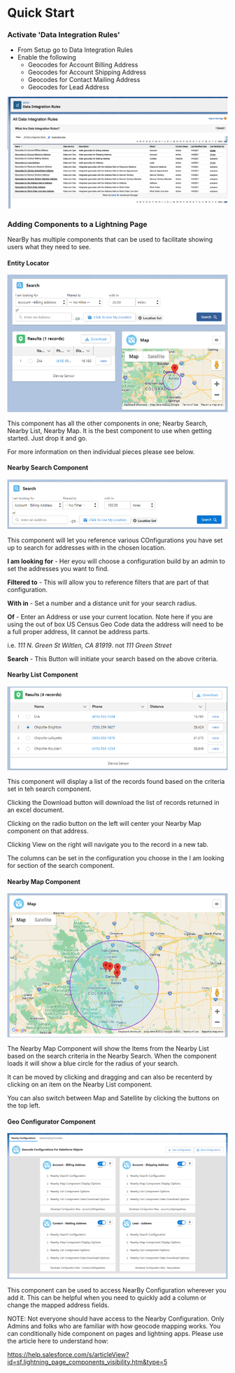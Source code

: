# Quick Start

### Activate 'Data Integration Rules'

- From Setup go to Data Integration Rules
- Enable the following
    - Geocodes for Account Billing Address
    - Geocodes for Account Shipping Address
    - Geocodes for Contact Mailing Address
    - Geocodes for Lead Address

![Data Integration Rules](images/data_integration_rules.png)

### Adding Components to a Lightning Page

NearBy has multiple components that can be used to facilitate showing users what they need to see.

#### Entity Locator 

![Entity Locator Component](images/qsg-entity-locator-image.png)

This component has all the other components in one; Nearby Search, Nearby List, Nearby Map. It is the best component to use when getting started. Just drop it and go.

For more information on then individual pieces please see below.

#### Nearby Search Component

![Entity Locator Component](images/qsg-nearby-search.png)

This component will let you reference various COnfigurations you have set up to search for addresses with in the chosen location.

**I am looking for** -  Her eyou will choose a configuration build by an admin to set the addresses you want to find.

**Filtered to** - This will allow you to reference filters that are part of that configuration.

**With in** -  Set a number and a distance unit for your search radius.

**Of** -  Enter an Address or use your current location. Note here if you are using the out of box US Census Geo Code data the address will need to be a full proper address, Iit cannot be address parts.

i.e. *111 N. Green St Wiltlen, CA 81919*. not *111 Green Street*

**Search** - This Button will initiate your search based on the above criteria. 

#### Nearby List Component

![Entity Locator Component](images/qsg-nearby-list.png)

This component will display a list of the records found based on the criteria set in teh search component. 

Clicking the Download button will download the list of records returned in an excel document.

Clicking on the radio button on the left will center your Nearby Map component on that address.

Clicking View on the right will navigate you to the record in a new tab.

The columns can be set in the configuration you choose in the I am looking for section of the search component. 


#### Nearby Map Component

![Entity Locator Component](images/qsg-nearby-map.png)

The Nearby Map Component will show the Items from the Nearby List based on the search criteria in the Nearby Search. When the component loads it will show a blue circle for the radius of your search.

It can be moved by clicking and dragging and can also be recenterd by clicking on an item on the Nearby List component.

You can also switch between Map and Satellite by clicking the buttons on the top left.

#### Geo Configurator Component

![Entity Locator Component](images/qsg-geo-configurator.png)

This component can be used to access NearBy Configuration wherever you add it. This can be helpful when you need to quickly add a column or change the mapped address fields.

NOTE: Not everyone should have access to the Nearby Configuration. Only Admins and folks who are familiar with how geocode mapping works. You can conditionally hide component on pages and lightning apps. Please use the article here to understand how:

https://help.salesforce.com/s/articleView?id=sf.lightning_page_components_visibility.htm&type=5
